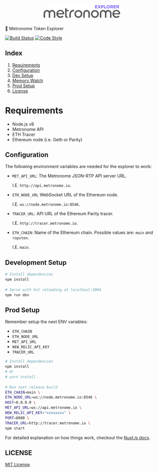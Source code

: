 <h1 align="center">
  <img src="./assets/img/logo-black.png" alt="Metronome Explorer" width="50%">
</h1>

🔎 Metronome Token Explorer

[![Build Status](https://travis-ci.com/MetronomeToken/metronome-explorer.svg?token=zFtwnjoHbEAEPUQyswR1&branch=master)](https://travis-ci.com/MetronomeToken/metronome-desktop-wallet)
[![Code Style](https://img.shields.io/badge/code%20style-bloq-0063a6.svg)](https://github.com/bloq/eslint-config-bloq)

## Index
1. [Requirements](#requirements)
1. [Configuration](#configuration)
1. [Dev Setup](#dev-Setup)
1. [Memory Watch](#memory-watch)
1. [Prod Setup](#prod-setup)
1. [License](#license)

# Requirements
  - Node.js v8
  - Metronome API
  - ETH Tracer
  - Ethereum node (i.e. Geth or Parity)

## Configuration

The following environment variables are needed for the explorer to work:

- `MET_API_URL`: The Metronome JSON-RTP API server URL.

  I.E. `http://api.metronome.io`.

- `ETH_NODE_URL` WebSocket URL of the Ethereum node.

  I.E. `ws://node.metronome.io:8546`.

- `TRACER_URL`: API URL of the Ethereum Parity tracer.

  I.E. `http://tracer.metronome.io`.

- `ETH_CHAIN`: Name of the Ethereum chain. Possible values are: `main` and `ropsten`.

  I.E. `main`.

## Development Setup

``` bash
# Install dependencies
npm install

# Serve with hot reloading at localhost:3004
npm run dev
```

## Prod Setup

Remember setup the next ENV variables:

- `ETH_CHAIN`
- `ETH_NODE_URL`
- `MET_API_URL`
- `NEW_RELIC_API_KEY`
- `TRACER_URL`

``` bash
# Install dependencies
npm install
# Or
# yarn install

# Run nuxt release build
ETH_CHAIN=main \
ETH_NODE_URL=ws://node.metronome.io:8546 \
HOST=0.0.0.0 \
MET_API_URL=ws://api.metronome.io \
NEW_RELIC_API_KEY="xxxxxxxx" \
PORT=8080 \
TRACER_URL=http://tracer.metronome.io \
npm start
```

For detailed explanation on how things work, checkout the [Nuxt.js docs](https://github.com/nuxt/nuxt.js).

## LICENSE
[MIT License](https://github.com/MetronomeToken/metronome-explorer/blob/develop/LICENSE).
